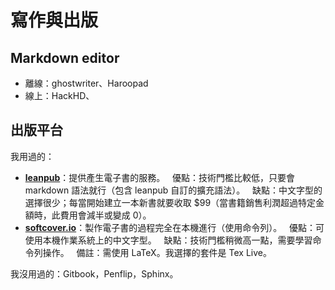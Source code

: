 
# 寫作與出版

## Markdown editor

 - 離線：ghostwriter、Haroopad
 - 線上：HackHD、

## 出版平台

我用過的：

 - [**leanpub**](https://leanpub.com)：提供產生電子書的服務。
   優點：技術門檻比較低，只要會 markdown 語法就行（包含 leanpub 自訂的擴充語法）。
   缺點：中文字型的選擇很少；每當開始建立一本新書就要收取 $99（當書籍銷售利潤超過特定金額時，此費用會減半或變成 0）。
 - [**softcover.io**](https://www.softcover.io/)：製作電子書的過程完全在本機進行（使用命令列）。
   優點：可使用本機作業系統上的中文字型。
   缺點：技術門檻稍微高一點，需要學習命令列操作。
   備註：需使用 LaTeX。我選擇的套件是 Tex Live。

我沒用過的：Gitbook，Penflip，Sphinx。

